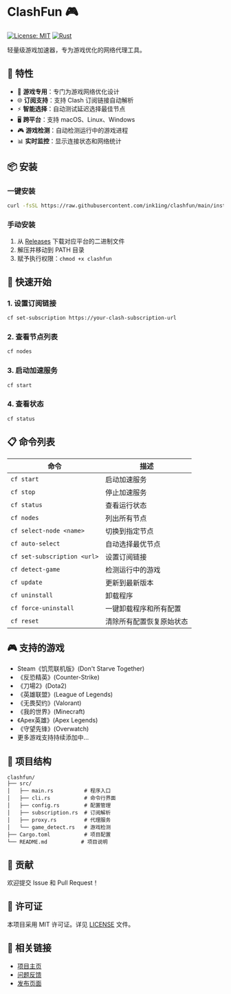 # ClashFun 🎮

[![License: MIT](https://img.shields.io/badge/License-MIT-yellow.svg)](https://opensource.org/licenses/MIT)
[![Rust](https://img.shields.io/badge/rust-%23000000.svg?style=flat&logo=rust&logoColor=white)](https://www.rust-lang.org)

轻量级游戏加速器，专为游戏优化的网络代理工具。

## 🚀 特性

- 🎯 **游戏专用**：专门为游戏网络优化设计
- 🌐 **订阅支持**：支持 Clash 订阅链接自动解析
- ⚡ **智能选择**：自动测试延迟选择最佳节点
- 🖥️ **跨平台**：支持 macOS、Linux、Windows
- 🎮 **游戏检测**：自动检测运行中的游戏进程
- 📊 **实时监控**：显示连接状态和网络统计

## 📦 安装

### 一键安装
```bash
curl -fsSL https://raw.githubusercontent.com/ink1ing/clashfun/main/install.sh | sh
```

### 手动安装
1. 从 [Releases](https://github.com/ink1ing/clashfun/releases) 下载对应平台的二进制文件
2. 解压并移动到 PATH 目录
3. 赋予执行权限：`chmod +x clashfun`

## 🎯 快速开始

### 1. 设置订阅链接
```bash
cf set-subscription https://your-clash-subscription-url
```

### 2. 查看节点列表
```bash
cf nodes
```

### 3. 启动加速服务
```bash
cf start
```

### 4. 查看状态
```bash
cf status
```

## 📋 命令列表

| 命令 | 描述 |
|------|------|
| `cf start` | 启动加速服务 |
| `cf stop` | 停止加速服务 |
| `cf status` | 查看运行状态 |
| `cf nodes` | 列出所有节点 |
| `cf select-node <name>` | 切换到指定节点 |
| `cf auto-select` | 自动选择最优节点 |
| `cf set-subscription <url>` | 设置订阅链接 |
| `cf detect-game` | 检测运行中的游戏 |
| `cf update` | 更新到最新版本 |
| `cf uninstall` | 卸载程序 |
| `cf force-uninstall` | 一键卸载程序和所有配置 |
| `cf reset` | 清除所有配置恢复原始状态 |

## 🎮 支持的游戏

- Steam《饥荒联机版》(Don't Starve Together)
- 《反恐精英》(Counter-Strike)
- 《刀場2》(Dota2)
- 《英雄联盟》(League of Legends)
- 《无畏契约》(Valorant)
- 《我的世界》(Minecraft)
- 《Apex英雄》(Apex Legends)
- 《守望先锋》(Overwatch)
- 更多游戏支持持续添加中...

## 📁 项目结构

```
clashfun/
├── src/
│   ├── main.rs          # 程序入口
│   ├── cli.rs           # 命令行界面
│   ├── config.rs        # 配置管理
│   ├── subscription.rs  # 订阅解析
│   ├── proxy.rs         # 代理服务
│   └── game_detect.rs   # 游戏检测
├── Cargo.toml           # 项目配置
└── README.md           # 项目说明
```

## 🤝 贡献

欢迎提交 Issue 和 Pull Request！

## 📄 许可证

本项目采用 MIT 许可证。详见 [LICENSE](LICENSE) 文件。

## 🔗 相关链接

- [项目主页](https://github.com/ink1ing/clashfun)
- [问题反馈](https://github.com/ink1ing/clashfun/issues)
- [发布页面](https://github.com/ink1ing/clashfun/releases)